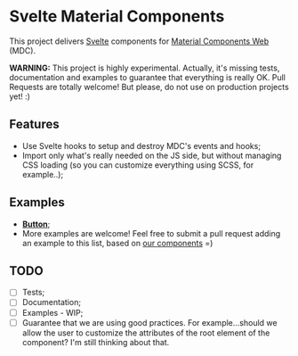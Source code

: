 # Svelte Material Components

This project delivers [Svelte](https://svelte.technology/) components for [Material Components Web](https://github.com/material-components/material-components-web) (MDC).

**WARNING:** This project is highly experimental. Actually, it's missing tests, documentation and examples to guarantee that everything is really OK. Pull Requests are totally welcome! But please, do not use on production projects yet! :)

## Features

- Use Svelte hooks to setup and destroy MDC's events and hooks;
- Import only what's really needed on the JS side, but without managing CSS loading (so you can customize everything using SCSS, for example..);

## Examples

- [**Button**](https://svelte.technology/repl?version=2.10.1&gist=80396d2d73423440e8c4092c27f2f42a);
- More examples are welcome! Feel free to submit a pull request adding an example to this list, based on [our components](https://github.com/fjorgemota/svelte-material-components/tree/master/src) =)

## TODO

- [ ] Tests;
- [ ] Documentation;
- [ ] Examples - WIP;
- [ ] Guarantee that we are using good practices. For example...should we allow the user to customize the attributes of the root element of the component? I'm still thinking about that.
